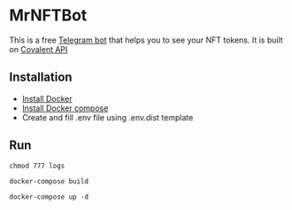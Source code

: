 # MrNFTBot

This is a free [Telegram bot](https://t.me/MrNFTBot) that helps you to see your NFT tokens. 
It is built on [Covalent API](https://covalenthq.com)

## Installation
- [Install Docker](https://docs.docker.com/engine/install/)
- [Install Docker compose](https://docs.docker.com/compose/install/)
- Create and fill .env file using .env.dist template

## Run

`chmod 777 logs`

`docker-compose build`

`docker-compose up -d`
